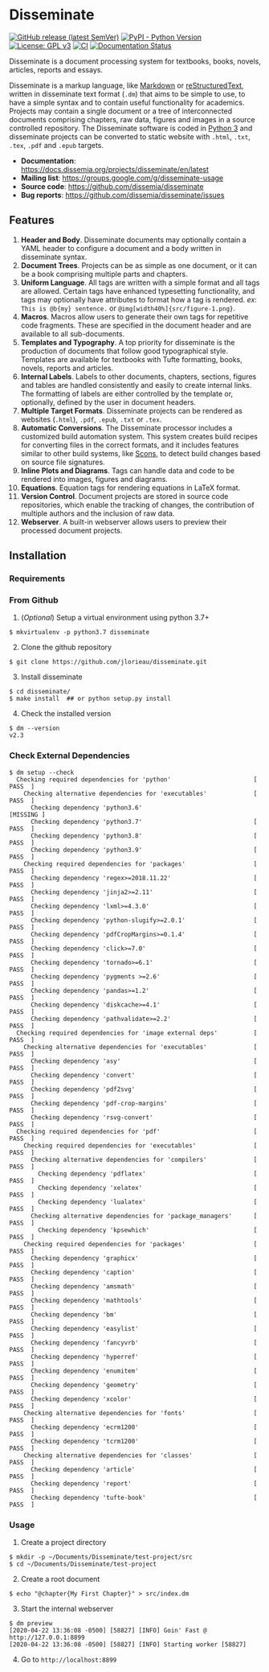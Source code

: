 # Disseminate

[![GitHub release (latest SemVer)](https://img.shields.io/github/v/release/dissemia/disseminate)](https://github.com/dissemia/disseminate/releases/latest)
[![PyPI - Python Version](https://img.shields.io/pypi/pyversions/disseminate)](https://pypi.org/project/disseminate/)
[![License: GPL v3](https://img.shields.io/badge/License-GPLv3-blue.svg)](https://www.gnu.org/licenses/gpl-3.0)
[![CI](https://github.com/dissemia/disseminate/actions/workflows/ci_linux.yml/badge.svg)](https://github.com/dissemia/disseminate/actions/workflows/ci_linux.yml)
[![Documentation Status](https://readthedocs.org/projects/disseminate/badge/?version=latest)](https://disseminate.dissemia.org/en/latest/?badge=latest)

Disseminate is a document processing system for textbooks, books, novels, 
articles, reports and essays. 

Disseminate is a markup language, like [Markdown] or [reStructuredText], 
written in disseminate text format (``.dm``) that aims to be simple to use, 
to have a simple syntax and to contain useful functionality for academics. 
Projects may contain a single document or a tree of interconnected documents 
comprising chapters, raw data, figures and images in a source controlled 
repository. The Disseminate software is coded in [Python 3] and disseminate 
projects can be converted  to static website with ``.html``, ``.txt``, 
``.tex``, ``.pdf`` and ``.epub`` targets.

- **Documentation**: https://docs.dissemia.org/projects/disseminate/en/latest
- **Mailing list**: https://groups.google.com/g/disseminate-usage
- **Source code**: https://github.com/dissemia/disseminate
- **Bug reports**: https://github.com/dissemia/disseminate/issues


## Features
1. **Header and Body**. Disseminate documents may optionally contain a YAML
   header to configure a document and a body written in disseminate syntax.
2. **Document Trees**. Projects can be as simple as one document, or it can be 
   a book comprising multiple parts and chapters.
3. **Uniform Language**. All tags are written with a simple format
   and all tags are allowed. Certain tags have enhanced typesetting 
   functionality, and tags may optionally have attributes to format how a tag is
   rendered. _ex_: ``This is @b{my} sentence.`` or 
   ``@img[width40%]{src/figure-1.png}``.
4. **Macros**. Macros allow users to generate their own tags for repetitive
   code fragments. These are specified in the document header and are available
   to all sub-documents.
5. **Templates and Typography**. A top priority for disseminate is the 
   production of documents that follow good typographical style. Templates are
   available for textbooks with Tufte formatting, books, novels, reports and
   articles.
6. **Internal Labels**. Labels to other documents, chapters, sections, figures 
   and tables are handled consistently and easily to create internal links.
   The formatting of labels are either controlled by the template or, 
   optionally, defined by the user in document headers.
7. **Multiple Target Formats**. Disseminate projects can be rendered as websites
   (``.html``), ``.pdf``, ``.epub``, ``.txt`` or ``.tex``.
8. **Automatic Conversions**. The Disseminate processor includes a customized 
   build automation system. This system creates build recipes for converting
   files in the correct formats, and it includes features similar to other
   build systems, like [Scons], to detect build changes based
   on source file signatures.
9. **Inline Plots and Diagrams**. Tags can handle data and code 
   to be rendered into images, figures and diagrams.
10. **Equations**. Equation tags for rendering equations in LaTeX format.
11. **Version Control**. Document projects are stored in source code 
    repositories, which enable the tracking of changes, the contribution of
    multiple authors and the inclusion of raw data.
12. **Webserver**. A built-in webserver allows users to preview their processed 
    document projects.

## Installation

### Requirements

### From Github

1. (*Optional*) Setup a virtual environment using python 3.7+
```shell script
$ mkvirtualenv -p python3.7 disseminate
```

2. Clone the github repository
```shell script
$ git clone https://github.com/jlorieau/disseminate.git
```

3. Install disseminate
```shell script
$ cd disseminate/
$ make install  ## or python setup.py install
```

4. Check the installed version
```shell script
$ dm --version
v2.3
```

### Check External Dependencies

```shell script
$ dm setup --check
  Checking required dependencies for 'python'                       [  PASS  ]  
    Checking alternative dependencies for 'executables'             [  PASS  ]  
      Checking dependency 'python3.6'                               [MISSING ]  
      Checking dependency 'python3.7'                               [  PASS  ]  
      Checking dependency 'python3.8'                               [  PASS  ]  
      Checking dependency 'python3.9'                               [  PASS  ]  
    Checking required dependencies for 'packages'                   [  PASS  ]  
      Checking dependency 'regex>=2018.11.22'                       [  PASS  ]  
      Checking dependency 'jinja2>=2.11'                            [  PASS  ]  
      Checking dependency 'lxml>=4.3.0'                             [  PASS  ]  
      Checking dependency 'python-slugify>=2.0.1'                   [  PASS  ]  
      Checking dependency 'pdfCropMargins>=0.1.4'                   [  PASS  ]  
      Checking dependency 'click>=7.0'                              [  PASS  ]  
      Checking dependency 'tornado>=6.1'                            [  PASS  ]  
      Checking dependency 'pygments >=2.6'                          [  PASS  ]  
      Checking dependency 'pandas>=1.2'                             [  PASS  ]  
      Checking dependency 'diskcache>=4.1'                          [  PASS  ]  
      Checking dependency 'pathvalidate>=2.2'                       [  PASS  ]  
  Checking required dependencies for 'image external deps'          [  PASS  ]  
    Checking alternative dependencies for 'executables'             [  PASS  ]  
      Checking dependency 'asy'                                     [  PASS  ]  
      Checking dependency 'convert'                                 [  PASS  ]  
      Checking dependency 'pdf2svg'                                 [  PASS  ]  
      Checking dependency 'pdf-crop-margins'                        [  PASS  ]  
      Checking dependency 'rsvg-convert'                            [  PASS  ]  
  Checking required dependencies for 'pdf'                          [  PASS  ]  
    Checking required dependencies for 'executables'                [  PASS  ]  
      Checking alternative dependencies for 'compilers'             [  PASS  ]  
        Checking dependency 'pdflatex'                              [  PASS  ]  
        Checking dependency 'xelatex'                               [  PASS  ]  
        Checking dependency 'lualatex'                              [  PASS  ]  
      Checking alternative dependencies for 'package_managers'      [  PASS  ]  
        Checking dependency 'kpsewhich'                             [  PASS  ]  
    Checking required dependencies for 'packages'                   [  PASS  ]  
      Checking dependency 'graphicx'                                [  PASS  ]  
      Checking dependency 'caption'                                 [  PASS  ]  
      Checking dependency 'amsmath'                                 [  PASS  ]  
      Checking dependency 'mathtools'                               [  PASS  ]  
      Checking dependency 'bm'                                      [  PASS  ]  
      Checking dependency 'easylist'                                [  PASS  ]  
      Checking dependency 'fancyvrb'                                [  PASS  ]  
      Checking dependency 'hyperref'                                [  PASS  ]  
      Checking dependency 'enumitem'                                [  PASS  ]  
      Checking dependency 'geometry'                                [  PASS  ]  
      Checking dependency 'xcolor'                                  [  PASS  ]  
    Checking alternative dependencies for 'fonts'                   [  PASS  ]  
      Checking dependency 'ecrm1200'                                [  PASS  ]  
      Checking dependency 'tcrm1200'                                [  PASS  ]  
    Checking alternative dependencies for 'classes'                 [  PASS  ]  
      Checking dependency 'article'                                 [  PASS  ]  
      Checking dependency 'report'                                  [  PASS  ]  
      Checking dependency 'tufte-book'                              [  PASS  ]
```

### Usage

1. Create a project directory

```shell script
$ mkdir -p ~/Documents/Disseminate/test-project/src
$ cd ~/Documents/Disseminate/test-project
```

2. Create a root document

```shell script
$ echo "@chapter{My First Chapter}" > src/index.dm
```

3. Start the internal webserver

```shell script
$ dm preview
[2020-04-22 13:36:08 -0500] [58827] [INFO] Goin' Fast @ http://127.0.0.1:8899
[2020-04-22 13:36:08 -0500] [58827] [INFO] Starting worker [58827]
```

4. Go to ``http://localhost:8899``
   
[Markdown]: https://daringfireball.net/projects/markdown/
[reStructuredText]: https://www.sphinx-doc.org/en/master/usage/restructuredtext/basics.html
[Python 3]: https://www.python.org
[Scons]: https://scons.org
[documentation]: https://disseminate.dissemia.org

